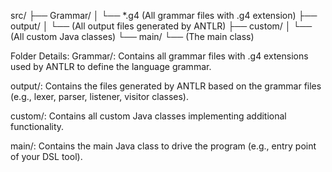src/
├── Grammar/
│   └── *.g4 (All grammar files with .g4 extension)
├── output/
│   └── (All output files generated by ANTLR)
├── custom/
│   └── (All custom Java classes)
└── main/
    └── (The main class)

Folder Details:
Grammar/:
Contains all grammar files with .g4 extensions used by ANTLR to define the language grammar.

output/:
Contains the files generated by ANTLR based on the grammar files (e.g., lexer, parser, listener, visitor classes).

custom/:
Contains all custom Java classes implementing additional functionality.

main/:
Contains the main Java class to drive the program (e.g., entry point of your DSL tool).
